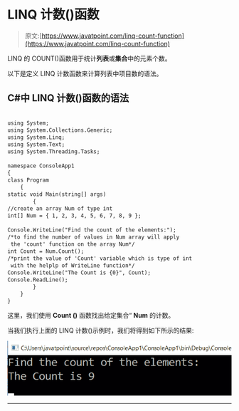 # LINQ 计数()函数

> 原文:[https://www.javatpoint.com/linq-count-function](https://www.javatpoint.com/linq-count-function)

LINQ 的 COUNT()函数用于统计**列表**或**集合**中的元素个数。

以下是定义 LINQ 计数函数来计算列表中项目数的语法。

## C#中 LINQ 计数()函数的语法

```

using System;
using System.Collections.Generic;
using System.Linq;
using System.Text;
using System.Threading.Tasks;

namespace ConsoleApp1
{
class Program
    {
static void Main(string[] args)
        {
//create an array Num of type int
int[] Num = { 1, 2, 3, 4, 5, 6, 7, 8, 9 };

Console.WriteLine("Find the count of the elements:");
/*to find the number of values in Num array will apply
 the 'count' function on the array Num*/
int Count = Num.Count();
/*print the value of 'Count' variable which is type of int
 with the helplp of WriteLine function*/
Console.WriteLine("The Count is {0}", Count);
Console.ReadLine();
        }
    }
}

```

这里，我们使用 **Count ()** 函数找出给定集合“ **Num** 的计数。

当我们执行上面的 LINQ 计数()示例时，我们将得到如下所示的结果:

![LINQ Count() function](img/478060e9bcf5e0a03d533fb931779fa1.png)

* * *